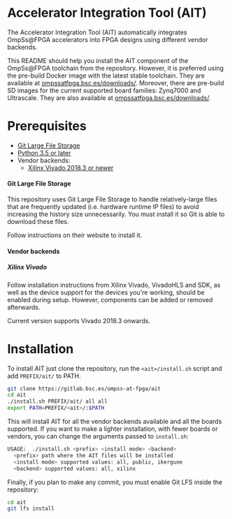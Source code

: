 # Accelerator Integration Tool (AIT)

The Accelerator Integration Tool (AIT) automatically integrates OmpSs@FPGA accelerators into FPGA designs using different vendor backends.

This README should help you install the AIT component of the OmpSs@FPGA toolchain from the repository.
However, it is preferred using the pre-build Docker image with the latest stable toolchain.
They are available at [ompssatfpga.bsc.es/downloads/](https://ompssatfpga.bsc.es/downloads/docker/).
Moreover, there are pre-build SD images for the current supported board families: Zynq7000 and Ultrascale.
They are also available at [ompssatfpga.bsc.es/downloads/](https://ompssatfpga.bsc.es/downloads/SD-images/).

# Prerequisites
 - [Git Large File Storage](https://git-lfs.github.com/)
 - [Python 3.5 or later](https://www.python.org/)
 - Vendor backends:
   - [Xilinx Vivado 2018.3 or newer](https://www.xilinx.com/products/design-tools/vivado.html)

#### Git Large File Storage

This repository uses Git Large File Storage to handle relatively-large files that are frequently updated (i.e. hardware runtime IP files) to avoid increasing the history size unnecessarily. You must install it so Git is able to download these files.

Follow instructions on their website to install it.

#### Vendor backends

##### Xilinx Vivado

Follow installation instructions from Xilinx
Vivado, VivadoHLS and SDK, as well as the device support for the devices you're working, should be enabled during setup.
However, components can be added or removed afterwards.

Current version supports Vivado 2018.3 onwards.

# Installation

To install AIT just clone the repository, run the `<ait>/install.sh` script and add `PREFIX/ait/` to PATH.
```bash
git clone https://gitlab.bsc.es/ompss-at-fpga/ait
cd ait
./install.sh PREFIX/ait/ all all
export PATH=PREFIX/<ait>/:$PATH
```

This will install AIT for all the vendor backends available and all the boards supported. If you want to make a lighter installation, with fewer boards or vendors, you can change the arguments passed to `install.sh`:
```bash
USAGE:  ./install.sh <prefix> <install mode> <backend>
  <prefix> path where the AIT files will be installed
  <install mode> supported values: all, public, ikergune
  <backend> supported values: all, xilinx
```
Finally, if you plan to make any commit, you must enable Git LFS inside the repository:
```bash
cd ait
git lfs install
```
